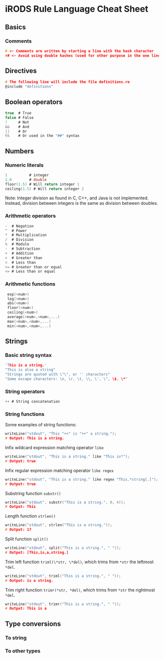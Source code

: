 # iRODS Rule Language Cheat Sheet

## Basics

### Comments

````c
# <- Comments are written by starting a line with the hash character
## <- Avoid using double hashes (used for other purpose in the one line rule syntax)
````

## Directives

````c
# The following line will include the file definitions.re
@include "definitions" 
````

## Boolean operators

````c
true  # True
false # False
!     # Not
&&    # And
||    # Or
%%    # Or used in the "##" syntax
````

## Numbers

### Numeric literals
````c
1          # integer
1.0        # double
floor(1.5) # Will return integer 1
ceiling(1.5) # Will return integer 2
````
Note: Integer division as found in C, C++, and Java is not implemented. Instead, division between integers is the same as division between doubles.

### Arithmetic operators
````c
-  # Negation
^  # Power
*  # Multiplication 
/  # Division 
%  # Modulo
-  # Subtraction 
+  # Addition
>  # Greater than
<  # Less than
>= # Greater than or equal
<= # Less than or equal
````

### Arithmetic functions
````c
 exp(<num>)
 log(<num>)
 abs(<num>)
 floor(<num>)
 ceiling(<num>)
 average(<num>,<num>,...)
 max(<num>,<num>,...)
 min(<num>,<num>,...)
 ````

## Strings

### Basic string syntax
````c
'This is a string.'
"This is also a string"
"Strings are quoted with \"\", or '' characters"
"Some escape characters: \n, \r, \t, \\, \', \", \$, \*"
````

### String operators
````c
++ # String concatenation
````

### String functions

Some examples of string functions:
````c
writeLine("stdout", "This "++" is "++" a string.");
# Output: This is a string.
````

Infix wildcard expression matching operator ```like```
````c
writeLine("stdout", "This is a string." like "This is*");
# Output: true
````

Infix regular expression matching operator ```like regex```
````c
writeLine("stdout", "This is a string." like regex "This.*string[.]");
# Output: true
````

Substring function ```substr()```
````c
writeLine("stdout", substr("This is a string.", 0, 4));
# Output: This
````

Length function ```strlen()```
````c
writeLine("stdout", strlen("This is a string."));
# Output: 17
````

Split function ```split()```
````c
writeLine("stdout", split("This is a string.", " "));
# Output: [This,is,a,string.]
````

Trim left function ```triml(\*str, \*del)```, which trims from ```*str``` the leftmost ```*del```.
````c
writeLine("stdout", triml("This is a string.", " "));
# Output: is a string.
````

Trim right function ```trimr(*str, *del)```, which trims from ```*str``` the rightmost ```*del```.
````c
writeLine("stdout", trimr("This is a string.", " "));
# Output: This is a
````

## Type conversions

### To string

### To other types
